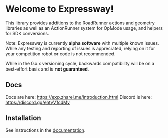 # Welcome to Expressway!

This library provides additions to the RoadRunner actions and geometry libraries as well as an ActionRunner system for OpMode usage, and helpers for SDK conversions.

Note: Expressway is currently **alpha software** with multiple known issues.
While any testing and reporting of issues is appreciated, relying on it for your competition robot or code is not recommended. 

While in the 0.x.x versioning cycle, backwards compatibility will be on a best-effort basis and is **not guaranteed**.

## Docs

Docs are here: https://exp.zharel.me/introduction.html
Discord is here: https://discord.gg/ehtyVfcdMv

## Installation

See instructions in the [documentation](https://exp.zharel.me/installation.html).
